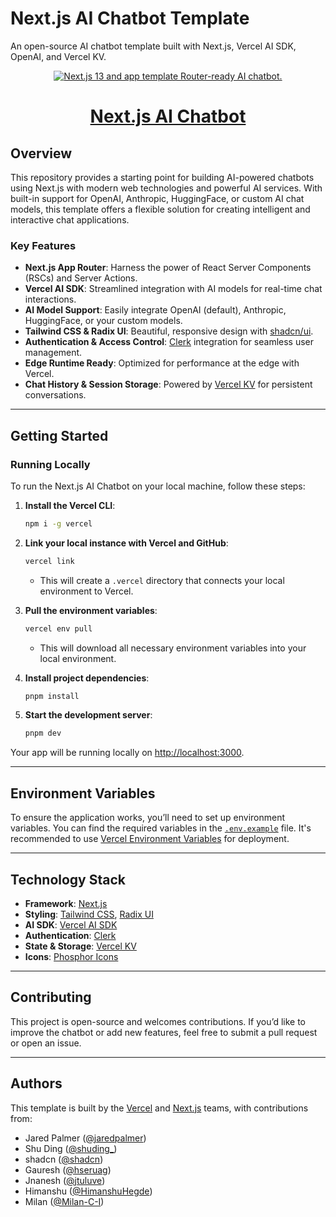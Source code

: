 # **Next.js AI Chatbot Template**

An open-source AI chatbot template built with Next.js, Vercel AI SDK, OpenAI, and Vercel KV.

<p align="center">
  <a href="https://chat.vercel.ai/">
    <img alt="Next.js 13 and app template Router-ready AI chatbot." src="https://chat.vercel.ai/opengraph-image.png" />
    <h1 align="center">Next.js AI Chatbot</h1>
  </a>
</p>

## **Overview**
This repository provides a starting point for building AI-powered chatbots using Next.js with modern web technologies and powerful AI services. With built-in support for OpenAI, Anthropic, HuggingFace, or custom AI chat models, this template offers a flexible solution for creating intelligent and interactive chat applications.

### **Key Features**
- **Next.js App Router**: Harness the power of React Server Components (RSCs) and Server Actions.
- **Vercel AI SDK**: Streamlined integration with AI models for real-time chat interactions.
- **AI Model Support**: Easily integrate OpenAI (default), Anthropic, HuggingFace, or your custom models.
- **Tailwind CSS & Radix UI**: Beautiful, responsive design with [shadcn/ui](https://ui.shadcn.com).
- **Authentication & Access Control**: [Clerk](https://clerk.com) integration for seamless user management.
- **Edge Runtime Ready**: Optimized for performance at the edge with Vercel.
- **Chat History & Session Storage**: Powered by [Vercel KV](https://vercel.com/storage/kv) for persistent conversations.

---

## **Getting Started**

### **Running Locally**

To run the Next.js AI Chatbot on your local machine, follow these steps:

1. **Install the Vercel CLI**:
   ```bash
   npm i -g vercel
   ```
   
2. **Link your local instance with Vercel and GitHub**:
   ```bash
   vercel link
   ```
   - This will create a `.vercel` directory that connects your local environment to Vercel.

3. **Pull the environment variables**:
   ```bash
   vercel env pull
   ```
   - This will download all necessary environment variables into your local environment.

4. **Install project dependencies**:
   ```bash
   pnpm install
   ```

5. **Start the development server**:
   ```bash
   pnpm dev
   ```

Your app will be running locally on [http://localhost:3000](http://localhost:3000/).

---

## **Environment Variables**
To ensure the application works, you’ll need to set up environment variables. You can find the required variables in the [`.env.example`](./.env.example) file. It's recommended to use [Vercel Environment Variables](https://vercel.com/docs/concepts/projects/environment-variables) for deployment.

---

## **Technology Stack**
- **Framework**: [Next.js](https://nextjs.org)
- **Styling**: [Tailwind CSS](https://tailwindcss.com), [Radix UI](https://radix-ui.com)
- **AI SDK**: [Vercel AI SDK](https://sdk.vercel.ai/docs)
- **Authentication**: [Clerk](https://clerk.com)
- **State & Storage**: [Vercel KV](https://vercel.com/storage/kv)
- **Icons**: [Phosphor Icons](https://phosphoricons.com)

---

## **Contributing**
This project is open-source and welcomes contributions. If you’d like to improve the chatbot or add new features, feel free to submit a pull request or open an issue.

---

## **Authors**
This template is built by the [Vercel](https://vercel.com) and [Next.js](https://nextjs.org) teams, with contributions from:

- Jared Palmer ([@jaredpalmer](https://twitter.com/jaredpalmer))
- Shu Ding ([@shuding_](https://twitter.com/shuding_))
- shadcn ([@shadcn](https://twitter.com/shadcn))
- Gauresh ([@hseruag](https://twitter.com/hseruag))
- Jnanesh ([@jtuluve](https://github.com/jtuluve))
- Himanshu ([@HimanshuHegde](https://github.com/HimanshuHegde))
- Milan ([@Milan-C-I](https://github.com/Milan-C-I))